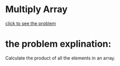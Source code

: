 # Multiply Array



[click to see the problem](https://practice.geeksforgeeks.org/problems/multiply-array-1658312632/1?page=5&difficulty[]=-2&sortBy=submissions)



 # the problem explination:
   Calculate the product of all the elements in an array.





 
 